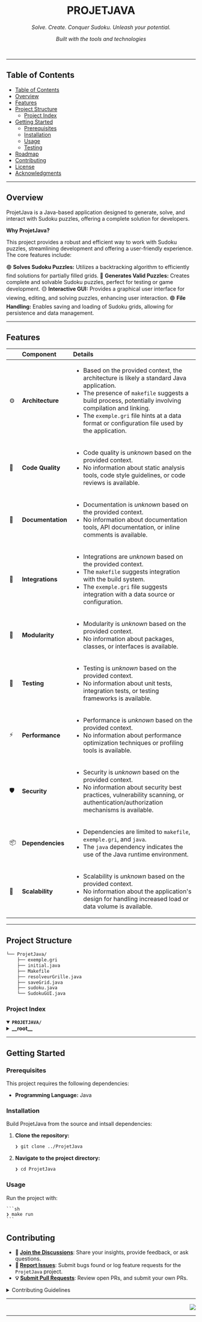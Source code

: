<div id="top">

<!-- HEADER STYLE: CLASSIC -->
<div align="center">


# PROJETJAVA

<em>Solve. Create. Conquer Sudoku. Unleash your potential.</em>

<!-- BADGES -->
<!-- local repository, no metadata badges. -->

<em>Built with the tools and technologies</em>


</div>
<br>

---

## Table of Contents

- [Table of Contents](#table-of-contents)
- [Overview](#overview)
- [Features](#features)
- [Project Structure](#project-structure)
    - [Project Index](#project-index)
- [Getting Started](#getting-started)
    - [Prerequisites](#prerequisites)
    - [Installation](#installation)
    - [Usage](#usage)
    - [Testing](#testing)
- [Roadmap](#roadmap)
- [Contributing](#contributing)
- [License](#license)
- [Acknowledgments](#acknowledgments)

---

## Overview

ProjetJava is a Java-based application designed to generate, solve, and interact with Sudoku puzzles, offering a complete solution for developers.

**Why ProjetJava?**

This project provides a robust and efficient way to work with Sudoku puzzles, streamlining development and offering a user-friendly experience. The core features include:

🟢 **Solves Sudoku Puzzles:** Utilizes a backtracking algorithm to efficiently find solutions for partially filled grids.
🔵 **Generates Valid Puzzles:** Creates complete and solvable Sudoku puzzles, perfect for testing or game development.
🟡 **Interactive GUI:** Provides a graphical user interface for viewing, editing, and solving puzzles, enhancing user interaction.
🟣 **File Handling:** Enables saving and loading of Sudoku grids, allowing for persistence and data management.

---

## Features

|      | Component       | Details                              |
| :--- | :-------------- | :----------------------------------- |
| ⚙️  | **Architecture**  | <ul><li>Based on the provided context, the architecture is likely a standard Java application.</li><li>The presence of `makefile` suggests a build process, potentially involving compilation and linking.</li><li>The `exemple.gri` file hints at a data format or configuration file used by the application.</li></ul> |
| 🔩 | **Code Quality**  | <ul><li>Code quality is *unknown* based on the provided context.</li><li>No information about static analysis tools, code style guidelines, or code reviews is available.</li></ul> |
| 📄 | **Documentation** | <ul><li>Documentation is *unknown* based on the provided context.</li><li>No information about documentation tools, API documentation, or inline comments is available.</li></ul> |
| 🔌 | **Integrations**  | <ul><li>Integrations are *unknown* based on the provided context.</li><li>The `makefile` suggests integration with the build system.</li><li>The `exemple.gri` file suggests integration with a data source or configuration.</li></ul> |
| 🧩 | **Modularity**    | <ul><li>Modularity is *unknown* based on the provided context.</li><li>No information about packages, classes, or interfaces is available.</li></ul> |
| 🧪 | **Testing**       | <ul><li>Testing is *unknown* based on the provided context.</li><li>No information about unit tests, integration tests, or testing frameworks is available.</li></ul> |
| ⚡️  | **Performance**   | <ul><li>Performance is *unknown* based on the provided context.</li><li>No information about performance optimization techniques or profiling tools is available.</li></ul> |
| 🛡️ | **Security**      | <ul><li>Security is *unknown* based on the provided context.</li><li>No information about security best practices, vulnerability scanning, or authentication/authorization mechanisms is available.</li></ul> |
| 📦 | **Dependencies**  | <ul><li>Dependencies are limited to `makefile`, `exemple.gri`, and `java`.</li><li>The `java` dependency indicates the use of the Java runtime environment.</li></ul> |
| 🚀 | **Scalability**   | <ul><li>Scalability is *unknown* based on the provided context.</li><li>No information about the application's design for handling increased load or data volume is available.</li></ul> |

---

## Project Structure

```sh
└── ProjetJava/
    ├── exemple.gri
    ├── initial.java
    ├── Makefile
    ├── resolveurGrille.java
    ├── saveGrid.java
    ├── sudoku.java
    └── SudokuGUI.java
```

### Project Index

<details open>
	<summary><b><code>PROJETJAVA/</code></b></summary>
	<!-- __root__ Submodule -->
	<details>
		<summary><b>__root__</b></summary>
		<blockquote>
			<div class='directory-path' style='padding: 8px 0; color: #666;'>
				<code><b>⦿ __root__</b></code>
			<table style='width: 100%; border-collapse: collapse;'>
			<thead>
				<tr style='background-color: #f8f9fa;'>
					<th style='width: 30%; text-align: left; padding: 8px;'>File Name</th>
					<th style='text-align: left; padding: 8px;'>Summary</th>
				</tr>
			</thead>
				<tr style='border-bottom: 1px solid #eee;'>
					<td style='padding: 8px;'><b><a href='./ProjetJava/blob/master/exemple.gri'>exemple.gri</a></b></td>
					<td style='padding: 8px;'>- Processes a specific data segment within the project<br>- It likely stores or represents a small piece of information, possibly related to configuration or initial setup<br>- Its purpose is to contribute to the overall functionality of the system by holding a small, defined set of data<br>- The datas exact role depends on how the rest of the codebase utilizes it.</td>
				</tr>
				<tr style='border-bottom: 1px solid #eee;'>
					<td style='padding: 8px;'><b><a href='./ProjetJava/blob/master/initial.java'>initial.java</a></b></td>
					<td style='padding: 8px;'>- Initializes the applications graphical user interface and handles user interactions<br>- It presents a window with buttons to select a file containing a Sudoku grid, open the grid for viewing, and edit the grid<br>- Upon file selection, it reads the grid data and stores it<br>- The application then uses the loaded data to launch a SudokuGUI instance, enabling either viewing or editing functionalities.</td>
				</tr>
				<tr style='border-bottom: 1px solid #eee;'>
					<td style='padding: 8px;'><b><a href='./ProjetJava/blob/master/Makefile'>Makefile</a></b></td>
					<td style='padding: 8px;'>- Builds and manages the compilation process for a Java-based Sudoku solver application<br>- It defines dependencies between Java source files, specifying how to create class files<br>- The file also includes rules for running the application, cleaning up compiled files, and removing all generated class files<br>- It ensures the project can be built and executed correctly.</td>
				</tr>
				<tr style='border-bottom: 1px solid #eee;'>
					<td style='padding: 8px;'><b><a href='./ProjetJava/blob/master/resolveurGrille.java'>resolveurGrille.java</a></b></td>
					<td style='padding: 8px;'>- Solves Sudoku puzzles<br>- The <code>resolveurGrille</code> class provides a method to take a partially filled Sudoku grid as input and attempts to find a solution<br>- It employs a recursive backtracking algorithm, testing numbers in empty cells and validating them against Sudoku rules<br>- Upon finding a valid solution, it stores the solved grid<br>- The <code>isValid</code> methods ensure the validity of placed numbers.</td>
				</tr>
				<tr style='border-bottom: 1px solid #eee;'>
					<td style='padding: 8px;'><b><a href='./ProjetJava/blob/master/saveGrid.java'>saveGrid.java</a></b></td>
					<td style='padding: 8px;'>- Saves the current state of a 9x9 grid of text fields<br>- It allows the user to select a file location<br>- The grids numerical values are extracted, with empty fields represented as zeros<br>- These values are then written to the chosen file, enabling the preservation of the grids data<br>- Error handling is included to manage potential issues during the saving process.</td>
				</tr>
				<tr style='border-bottom: 1px solid #eee;'>
					<td style='padding: 8px;'><b><a href='./ProjetJava/blob/master/sudoku.java'>sudoku.java</a></b></td>
					<td style='padding: 8px;'>- Generates a complete and valid Sudoku puzzle<br>- It initializes a 9x9 board and employs a backtracking algorithm to find a solution<br>- The <code>generate</code> method attempts to solve the puzzle, and if successful, it fills the remaining empty cells<br>- The <code>isValid</code> method checks the validity of a number placement, ensuring adherence to Sudoku rules<br>- Finally, the <code>print</code> method displays the generated puzzle.</td>
				</tr>
				<tr style='border-bottom: 1px solid #eee;'>
					<td style='padding: 8px;'><b><a href='./ProjetJava/blob/master/SudokuGUI.java'>SudokuGUI.java</a></b></td>
					<td style='padding: 8px;'>- Creates a graphical user interface (GUI) for a Sudoku game<br>- It presents a 9x9 grid where users can input numbers<br>- Depending on the option selected, the GUI either allows users to solve the puzzle, fill in the solution, or save the current board<br>- The GUI interacts with a separate component to validate and solve the Sudoku puzzles.</td>
				</tr>
			</table>
		</blockquote>
	</details>
</details>

---

## Getting Started

### Prerequisites

This project requires the following dependencies:

- **Programming Language:** Java

### Installation

Build ProjetJava from the source and intsall dependencies:

1. **Clone the repository:**

    ```sh
    ❯ git clone ../ProjetJava
    ```

2. **Navigate to the project directory:**

    ```sh
    ❯ cd ProjetJava
    ```

### Usage

Run the project with:

    ```sh
    ❯ make run
    ```

## Contributing

- **💬 [Join the Discussions](https://LOCAL//ProjetJava/discussions)**: Share your insights, provide feedback, or ask questions.
- **🐛 [Report Issues](https://LOCAL//ProjetJava/issues)**: Submit bugs found or log feature requests for the `ProjetJava` project.
- **💡 [Submit Pull Requests](https://LOCAL//ProjetJava/blob/main/CONTRIBUTING.md)**: Review open PRs, and submit your own PRs.

<details closed>
<summary>Contributing Guidelines</summary>

1. **Fork the Repository**: Start by forking the project repository to your LOCAL account.
2. **Clone Locally**: Clone the forked repository to your local machine using a git client.
   ```sh
   git clone ./ProjetJava
   ```
3. **Create a New Branch**: Always work on a new branch, giving it a descriptive name.
   ```sh
   git checkout -b new-feature-x
   ```
4. **Make Your Changes**: Develop and test your changes locally.
5. **Commit Your Changes**: Commit with a clear message describing your updates.
   ```sh
   git commit -m 'Implemented new feature x.'
   ```
6. **Push to LOCAL**: Push the changes to your forked repository.
   ```sh
   git push origin new-feature-x
   ```
7. **Submit a Pull Request**: Create a PR against the original project repository. Clearly describe the changes and their motivations.
8. **Review**: Once your PR is reviewed and approved, it will be merged into the main branch. Congratulations on your contribution!
</details>

---


<div align="right">

[![][back-to-top]](#top)

</div>


[back-to-top]: https://img.shields.io/badge/-BACK_TO_TOP-151515?style=flat-square


---
